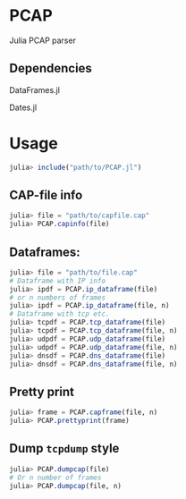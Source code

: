 # PCAP
Julia PCAP parser

## Dependencies

DataFrames.jl

Dates.jl

# Usage

```julia
julia> include("path/to/PCAP.jl")

```
## CAP-file info

```julia
julia> file = "path/to/capfile.cap"
julia> PCAP.capinfo(file)
```

## Dataframes:

```julia
julia> file = "path/to/file.cap"
# Dataframe with IP info
julia> ipdf = PCAP.ip_dataframe(file)
# or n numbers of frames
julia> ipdf = PCAP.ip_dataframe(file, n)
# Dataframe with tcp etc.
julia> tcpdf = PCAP.tcp_dataframe(file)
julia> tcpdf = PCAP.tcp_dataframe(file, n)
julia> udpdf = PCAP.udp_dataframe(file)
julia> udpdf = PCAP.udp_dataframe(file, n)
julia> dnsdf = PCAP.dns_dataframe(file)
julia> dnsdf = PCAP.dns_dataframe(file, n)
```

## Pretty print

```julia
julia> frame = PCAP.capframe(file, n)
julia> PCAP.prettyprint(frame)
```

## Dump `tcpdump` style

```julia
julia> PCAP.dumpcap(file)
# Or n number of frames
julia> PCAP.dumpcap(file, n)
```

